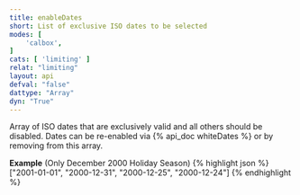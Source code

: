 ```yaml
---
title: enableDates
short: List of exclusive ISO dates to be selected
modes: [
	'calbox',
]
cats: [ 'limiting' ]
relat: "limiting"
layout: api
defval: "false"
dattype: "Array"
dyn: "True"
---
```


Array of ISO dates that are exclusively valid and all others should be disabled. Dates
can be re-enabled via {% api_doc whiteDates %} or by removing from this array.


**Example** (Only December 2000 Holiday Season)
{% highlight json %}
["2001-01-01", "2000-12-31", "2000-12-25", "2000-12-24"]
{% endhighlight %}






